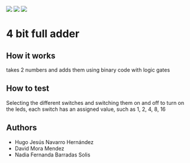 ![](../../workflows/gds/badge.svg) ![](../../workflows/docs/badge.svg) ![](../../workflows/wokwi_test/badge.svg)

# 4 bit full adder
## How it works

takes 2 numbers and adds them using binary code with logic gates

## How to test

Selecting the different switches and switching them on and off to turn on the leds, each switch has an assigned value, such as 1, 2, 4, 8, 16

## Authors

 - Hugo Jesús Navarro Hernández
 - David Mora Mendez
 - Nadia Fernanda Barradas Solis
